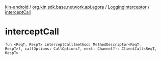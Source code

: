 [kin-android](../../index.md) / [org.kin.sdk.base.network.api.agora](../index.md) / [LoggingInterceptor](index.md) / [interceptCall](./intercept-call.md)

# interceptCall

`fun <ReqT, RespT> interceptCall(method: MethodDescriptor<ReqT, RespT>?, callOptions: CallOptions?, next: Channel?): ClientCall<ReqT, RespT>`